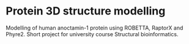 # Protein 3D structure modelling
Modelling of human anoctamin-1 protein using ROBETTA, RaptorX and Phyre2.
Short project for university course Structural bioinformatics.
